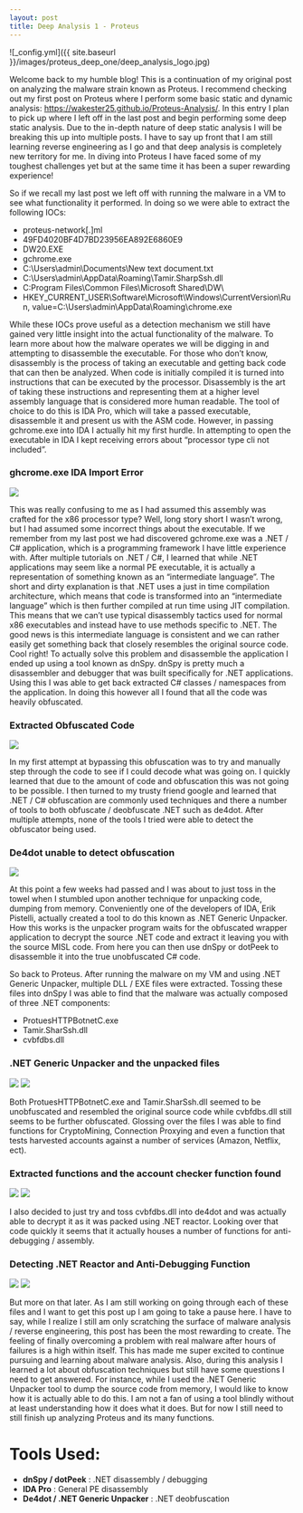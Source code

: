 ```yaml
---
layout: post
title: Deep Analysis 1 - Proteus 
---
```


![_config.yml]({{ site.baseurl }}/images/proteus_deep_one/deep_analysis_logo.jpg)

Welcome back to my humble blog! This is a continuation of my original post on analyzing the malware strain known as Proteus. I recommend checking out my first post on Proteus where I perform some basic static and dynamic analysis: https://wakester25.github.io/Proteus-Analysis/. In this entry I plan to pick up where I left off in the last post and begin performing some deep static analysis. Due to the in-depth nature of deep static analysis I will be breaking this up into multiple posts. I have to say up front that I am still learning reverse engineering as I go and that deep analysis is completely new territory for me. In diving into Proteus I have faced some of my toughest challenges yet but at the same time it has been a super rewarding experience!    

So if we recall my last post we left off with running the malware in a VM to see what functionality it performed. In doing so we were able to extract the following IOCs:

   * proteus-network[.]ml
   * 49FD4020BF4D7BD23956EA892E6860E9
   * DW20.EXE
   * gchrome.exe
   * C:\Users\admin\Documents\New text document.txt
   * C:\Users\admin\AppData\Roaming\Tamir.SharpSsh.dll
   * C:Program Files\Common Files\Microsoft Shared\DW\
   * HKEY_CURRENT_USER\Software\Microsoft\Windows\CurrentVersion\Run, value=C:\Users\admin\AppData\Roaming\chrome.exe

 While these IOCs prove useful as a detection mechanism we still have gained very little insight into the actual functionality of the malware. To learn more about how the malware operates we will be digging in and attempting to disassemble the executable. For those who don’t know, disassembly is the process of taking an executable and getting back code that can then be analyzed. When code is initially compiled it is turned into instructions that can be executed by the processor. Disassembly is the art of taking these instructions and representing them at a higher level assembly language that is considered more human readable. The tool of choice to do this is IDA Pro, which will take a passed executable, disassemble it and present us with the ASM code. However, in passing gchrome.exe into IDA I actually hit my first hurdle. In attempting to open the executable in IDA I kept receiving errors about “processor type cli not included”.

 ### ghcrome.exe IDA Import Error  
 
<img src="{{ site.baseurl }}/images/proteus_deep_one/ida_error.PNG">
 
 This was really confusing to me as I had assumed this assembly was crafted for the x86 processor type? Well, long story short I wasn’t wrong, but I had assumed some incorrect things about the executable. If we remember from my last post we had discovered gchrome.exe was a .NET / C# application, which is a programming framework I have little experience with. After multiple tutorials on .NET / C#, I learned that while .NET applications may seem like a normal PE executable, it is actually a representation of something known as an “intermediate language”. The short and dirty explanation is that .NET uses a just in time compilation architecture, which means that code is transformed into an “intermediate language” which is then further compiled at run time using JIT compilation. This means that we can’t use typical disassembly tactics used for normal x86 executables and instead have to use methods specific to .NET. The good news is this intermediate language is consistent and we can rather easily get something back that closely resembles the original source code. Cool right! To actually solve this problem and disassemble the application I ended up using a tool known as dnSpy. dnSpy is pretty much a disassembler and debugger that was built specifically for .NET applications. Using this I was able to get back extracted C# classes / namespaces from the application. In doing this however all I found that all the code was heavily obfuscated. 

 ### Extracted Obfuscated Code 
 
<img src="{{ site.baseurl }}/images/proteus_deep_one/obfuscated_code.PNG">
 
 In my first attempt at bypassing this obfuscation was to try and manually step through the code to see if I could decode what was going on. I quickly learned that due to the amount of code and obfuscation this was not going to be possible. I then turned to my trusty friend google and learned that .NET / C# obfuscation are commonly used techniques and there a number of tools to both obfuscate / deobfuscate .NET such as de4dot. After multiple attempts, none of the tools I tried were able to detect the obfuscator being used.

 ### De4dot unable to detect obfuscation
 
<img src="{{ site.baseurl }}/images/proteus_deep_one/undected_obfuscator.PNG">
 
 At this point a few weeks had passed and I was about to just toss in the towel when I stumbled upon another technique for unpacking code, dumping from memory. Conveniently one of the developers of IDA, Erik Pistelli, actually created a tool to do this known as .NET Generic Unpacker. How this works is the unpacker program waits for the obfuscated wrapper application to decrypt the source .NET code and extract it leaving you with the source MISL code. From here you can then use dnSpy or dotPeek to disassemble it into the true unobfuscated C# code.

So back to Proteus. After running the malware on my VM and using .NET Generic Unpacker, multiple DLL / EXE files were extracted. Tossing these files into dnSpy I was able to find that the malware was actually composed of three .NET components:

   * ProtuesHTTPBotnetC.exe 
   * Tamir.SharSsh.dll 
   * cvbfdbs.dll 

### .NET Generic Unpacker and the unpacked files
 
<img src="{{ site.baseurl }}/images/proteus_deep_one/generic_unpacker.PNG">

<img src="{{ site.baseurl }}/images/proteus_deep_one/unpacked_files.PNG">

Both ProtuesHTTPBotnetC.exe and Tamir.SharSsh.dll seemed to be unobfuscated and resembled the original source code while cvbfdbs.dll still seems to be further obfuscated. Glossing over the files I was able to find functions for CryptoMining, Connection Proxying and even a function that tests harvested accounts against a number of services (Amazon, Netflix, ect). 

### Extracted functions and the account checker function found  

<img src="{{ site.baseurl }}/images/proteus_deep_one/unpacked_functions.PNG">

<img src="{{ site.baseurl }}/images/proteus_deep_one/account_checker.PNG">

I also decided to just try and toss cvbfdbs.dll into de4dot and was actually able to decrypt it as it was packed using .NET reactor. Looking over that code quickly it seems that it actually houses a number of functions for anti-debugging / assembly.

### Detecting .NET Reactor and Anti-Debugging Function

<img src="{{ site.baseurl }}/images/proteus_deep_one/net_reactor.PNG">

<img src="{{ site.baseurl }}/images/proteus_deep_one/anti_debug.PNG">


But more on that later. As I am still working on going through each of these files and I want to get this post up I am going to take a pause here. I have to say, while I realize I still am only scratching the surface of malware analysis / reverse engineering, this post has been the most rewarding to create. The feeling of finally overcoming a problem with real malware after hours of failures is a high within itself. This has made me super excited to continue pursuing and learning about malware analysis. Also, during this analysis I learned a lot about obfuscation techniques but still have some questions I need to get answered. For instance, while I used the .NET Generic Unpacker tool to dump the source code from memory, I would like to know how it is actually able to do this. I am not a fan of using a tool blindly without at least understanding how it does what it does. But for now I still need to still finish up analyzing Proteus and its many functions. 

# Tools Used:

* __dnSpy / dotPeek__ : .NET disassembly / debugging
* __IDA Pro__ : General PE disassembly
* __De4dot / .NET Generic Unpacker__ : .NET deobfuscation


